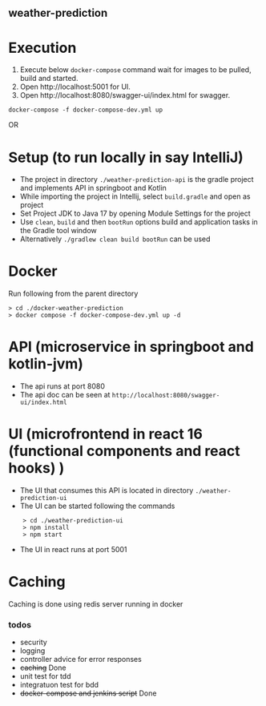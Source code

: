 ## weather-prediction

# Execution
1. Execute below `docker-compose` command wait for images to be pulled, build and started.
2. Open http://localhost:5001 for UI.
3. Open http://localhost:8080/swagger-ui/index.html for swagger.

```shell
docker-compose -f docker-compose-dev.yml up
```

OR

# Setup (to run locally in say IntelliJ)
* The project in directory `./weather-prediction-api` is the gradle project and implements API in springboot and Kotlin
* While importing the project in Intellij, select `build.gradle` and open as project
* Set Project JDK to Java 17 by opening Module Settings for the project
* Use `clean`, `build` and then `bootRun` options build and application tasks in the Gradle tool window
* Alternatively `./gradlew clean build bootRun` can be used

# Docker
Run following from the parent directory
```shell
> cd ./docker-weather-prediction
> docker compose -f docker-compose-dev.yml up -d
```
# API (microservice in springboot and kotlin-jvm)
* The api runs at port 8080
* The api doc can be seen at `http://localhost:8080/swagger-ui/index.html`

# UI (microfrontend in react 16 (functional components and react hooks) )
* The UI that consumes this API is located in directory `./weather-prediction-ui`
* The UI can be started following the commands
```shell
    > cd ./weather-prediction-ui
    > npm install
    > npm start
```
* The UI in react runs at port 5001

# Caching
Caching is done using redis server running in docker
### todos
- security
- logging
- controller advice for error responses
- ~~caching~~ Done
- unit test for tdd
- integratuon test for bdd
- ~~docker-compose and jenkins script~~ Done
